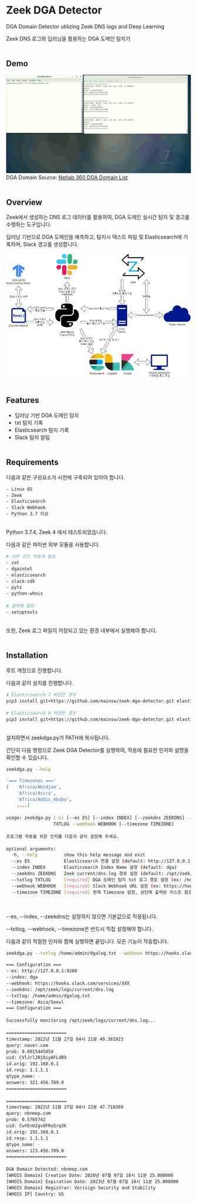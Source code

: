 # Zeek DGA Detector
DGA Domain Detector utilizing Zeek DNS logs and Deep Learning

Zeek DNS 로그와 딥러닝을 활용하는 DGA 도메인 탐지기
<br/><br/>

## Demo
![이미지 로드에 실패했습니다. 리포지토리에서 직접 확인해 주세요.](https://github.com/mainsw/Zeek-DGA-Detector/blob/main/img/detection-demo.gif?raw=true)
DGA Domain Source: [Netlab 360 DGA Domain List](https://data.netlab.360.com/feeds/dga/dga.txt)
<br/><br/>

## Overview
Zeek에서 생성하는 DNS 로그 데이터를 활용하여, DGA 도메인 실시간 탐지 및 경고를 수행하는 도구입니다.

딥러닝 기반으로 DGA 도메인을 예측하고, 탐지시 텍스트 파일 및 Elasticsearch에 기록하며, Slack 경고를 생성합니다.
<br/><br/>
![이미지 로드에 실패했습니다. 리포지토리에서 직접 확인해 주세요.](https://github.com/mainsw/Zeek-DGA-Detector/blob/main/img/zeek-dga-structure.png?raw=true)
<br/><br/>

## Features
- 딥러닝 기반 DGA 도메인 탐지
- txt 탐지 기록
- Elasticsearch 탐지 기록
- Slack 탐지 알림
<br/><br/>

## Requirements
다음과 같은 구성요소가 사전에 구축되어 있어야 합니다.

```sh
- Linux OS
- Zeek
- Elasticsearch
- Slack Webhook
- Python 3.7 이상
```

<br/>Python 3.7.4, Zeek 4 에서 테스트되었습니다.

다음과 같은 파이썬 외부 모듈을 사용합니다.
```sh
# 내부 코드 작동에 필요
- zat
- dgaintel
- elasticsearch
- slack-sdk
- pytz
- python-whois

# 설치에 필요
- setuptools
```

<br/>또한, Zeek 로그 파일이 저장되고 있는 환경 내부에서 실행해야 합니다.
<br/><br/>

## Installation
루트 계정으로 진행합니다.

다음과 같이 설치를 진행합니다.

```sh
# Elasticsearch 7 버전인 경우
pip3 install git+https://github.com/mainsw/zeek-dga-detector.git elasticsearch==7.0.0

# Elasticsearch 8 버전인 경우
pip3 install git+https://github.com/mainsw/zeek-dga-detector.git elasticsearch==8.0.0
```

<br/>설치하면서 zeekdga.py가 PATH에 복사됩니다.

간단히 다음 명령으로 Zeek DGA Detector를 실행하여, 작동에 필요한 인자와 설명을 확인할 수 있습니다.
```sh
zeekdga.py --help
```

```sh
'=== Timezones ==='
[   'Africa/Abidjan',
    'Africa/Accra',
    'Africa/Addis_Ababa',
	....]
  
usage: zeekdga.py [-h] [--es ES] [--index INDEX] [--zeekdns ZEEKDNS] --txtlog
                  TXTLOG --webhook WEBHOOK [--timezone TIMEZONE]
                  
프로그램 작동을 위한 인자를 다음과 같이 설정해 주세요.

optional arguments:
  -h, --help          show this help message and exit
  --es ES             Elasticsearch 연결 설정 (default: http://127.0.0.1:9200)
  --index INDEX       Elasticsearch Index Name 설정 (default: dga)
  --zeekdns ZEEKDNS   Zeek current/dns.log 경로 설정 (default: /opt/zeek/logs/current/dns.log)
  --txtlog TXTLOG     [required] DGA 도메인 탐지 txt 로그 경로 설정 (ex: /home/admin/dgalog.txt)
  --webhook WEBHOOK   [required] Slack Webhook URL 설정 (ex: https://hooks.slack.com/services/XXX)
  --timezone TIMEZONE [required] 현재 Timezone 설정, 상단에 출력된 리스트 참조 (ex: Asia/Seoul)
  
```
<br/>--es, --index, --zeekdns는 설정하지 않으면 기본값으로 적용됩니다.

--txtlog, --webhook, --timezone은 반드시 직접 설정해야 합니다.

다음과 같이 적절한 인자와 함께 실행하면 끝입니다. 모든 기능이 작동합니다.

```sh
zeekdga.py --txtlog /home/admin/dgalog.txt --webhook https://hooks.slack.com/services/XXX --timezone Asia/Seoul
```

```sh
=== Configuration ===
--es: http://127.0.0.1:9200
--index: dga
--webhook: https://hooks.slack.com/services/XXX
--zeekdns: /opt/zeek/logs/current/dns.log
--txtlog: /home/admin/dgalog.txt
--timezone: Asia/Seoul
=== Configuration ===

Successfully monitoring /opt/zeek/logs/current/dns.log...

=======================
timestamp: 2022년 11월 27일 04시 21분 49.381923
query: naver.com
prob: 0.0015445054
uid: CVlJrl2NjOiyAFLdB9
id.orig: 192.168.0.1
id.resp: 1.1.1.1
qtype_name: -
answers: 321.456.789.0
=======================

=======================
timestamp: 2022년 11월 27일 04시 22분 47.710369
query: nbnmep.com
prob: 0.5765742
uid: CwYEnU2gvOFRo5rq3k
id.orig: 192.168.0.1
id.resp: 1.1.1.1
qtype_name: -
answers: 123.456.789.0
=======================

DGA Domain Detected: nbnmep.com
[WHOIS Domain] Creation Date: 2020년 07월 07일 18시 11분 25.000000
[WHOIS Domain] Expiration Date: 2023년 07월 07일 18시 11분 25.000000
[WHOIS Domain] Registrar: Verisign Security and Stability
[WHOIS IP] Country: US

```
